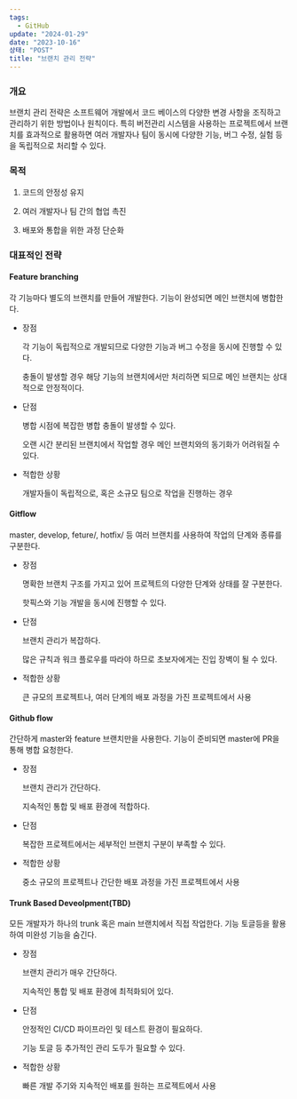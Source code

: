 ```yaml
---
tags:
  - GitHub
update: "2024-01-29"
date: "2023-10-16"
상태: "POST"
title: "브랜치 관리 전략"
---
```

### 개요

브랜치 관리 전략은 소프트웨어 개발에서 코드 베이스의 다양한 변경 사항을 조직하고 관리하기 위한 방법이나 원칙이다. 특히 버전관리 시스템을 사용하는 프로젝트에서 브랜치를 효과적으로 활용하면 여러 개발자나 팀이 동시에 다양한 기능, 버그 수정, 실험 등을 독립적으로 처리할 수 있다. 

### 목적

1. 코드의 안정성 유지

1. 여러 개발자나 팀 간의 협업 촉진

1. 배포와 통합을 위한 과정 단순화

### 대표적인 전략

#### Feature branching

각 기능마다 별도의 브랜치를 만들어 개발한다. 기능이 완성되면 메인 브랜치에 병합한다. 

- 장점

    각 기능이 독립적으로 개발되므로 다양한 기능과 버그 수정을 동시에 진행할 수 있다. 

    충돌이 발생할 경우 해당 기능의 브랜치에서만 처리하면 되므로 메인 브랜치는 상대적으로 안정적이다. 

- 단점

    병합 시점에 복잡한 병합 충돌이 발생할 수 있다. 

    오랜 시간 분리된 브랜치에서 작업할 경우 메인 브랜치와의 동기화가 어려워질 수 있다. 

- 적합한 상황

    개발자들이 독립적으로, 혹은 소규모 팀으로 작업을 진행하는 경우

#### Gitflow

master, develop, feture/, hotfix/ 등 여러 브랜치를 사용하여 작업의 단계와 종류를 구분한다. 

- 장점

    명확한 브랜치 구조를 가지고 있어 프로젝트의 다양한 단계와 상태를 잘 구분한다. 

    핫픽스와 기능 개발을 동시에 진행할 수 있다. 

- 단점

    브랜치 관리가 복잡하다. 

    많은 규칙과 워크 플로우를 따라야 하므로 초보자에게는 진입 장벽이 될 수 있다. 

- 적합한 상황

    큰 규모의 프로젝트나, 여러 단계의 배포 과정을 가진 프로젝트에서 사용

#### Github flow

간단하게 master와 feature 브랜치만을 사용한다. 기능이 준비되면 master에 PR을 통해 병합 요청한다. 

- 장점

    브랜치 관리가 간단하다. 

    지속적인 통합 및 배포 환경에 적합하다. 

- 단점

    복잡한 프로젝트에서는 세부적인 브랜치 구분이 부족할 수 있다. 

- 적합한 상황

    중소 규모의 프로젝트나 간단한 배포 과정을 가진 프로젝트에서 사용

#### Trunk Based Deveolpment(TBD)

모든 개발자가 하나의 trunk 혹은 main 브랜치에서 직접 작업한다. 기능 토글등을 활용하여 미완성 기능을 숨긴다. 

- 장점

    브랜치 관리가 매우 간단하다. 

    지속적인 통합 및 배포 환경에 최적화되어 있다. 

- 단점

    안정적인 CI/CD 파이프라인 및 테스트 환경이 필요하다. 

    기능 토글 등 추가적인 관리 도두가 필요할 수 있다. 

- 적합한 상황

    빠른 개발 주기와 지속적인 배포를 원하는 프로젝트에서 사용

    

